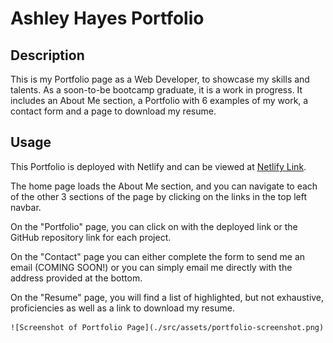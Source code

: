 # Ashley Hayes Portfolio

## Description

This is my Portfolio page as a Web Developer, to showcase my skills and talents. As a soon-to-be bootcamp graduate, it is a work in progress. It includes an About Me section, a Portfolio with 6 examples of my work, a contact form and a page to download my resume. 

## Usage

This Portfolio is deployed with Netlify and can be viewed at [Netlify Link](https://ashley-hayes-portfolio.netlify.app/).

The home page loads the About Me section, and you can navigate to each of the other 3 sections of the page by clicking on the links in the top left navbar. 

On the "Portfolio" page, you can click on with the deployed link or the GitHub repository link for each project. 

On the "Contact" page you can either complete the form to send me an email (COMING SOON!) or you can simply email me directly with the address provided at the bottom. 

On the "Resume" page, you will find a list of highlighted, but not exhaustive, proficiencies as well as a link to download my resume. 

    ![Screenshot of Portfolio Page](./src/assets/portfolio-screenshot.png)

